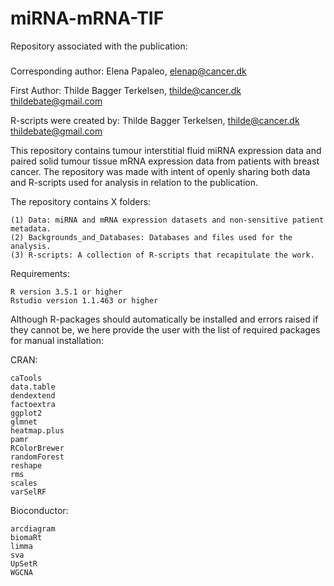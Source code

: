 # miRNA-mRNA-TIF

Repository associated with the publication:

###

Corresponding author: Elena Papaleo, elenap@cancer.dk

First Author: Thilde Bagger Terkelsen, thilde@cancer.dk thildebate@gmail.com

R-scripts were created by: Thilde Bagger Terkelsen, thilde@cancer.dk thildebate@gmail.com

This repository contains tumour interstitial fluid miRNA expression data and paired solid tumour tissue mRNA expression data from patients with breast cancer. The repository was made with intent of openly sharing both data and R-scripts used for analysis in relation to the publication.

The repository contains X folders:

    (1) Data: miRNA and mRNA expression datasets and non-sensitive patient metadata. 
    (2) Backgrounds_and_Databases: Databases and files used for the analysis. 
    (3) R-scripts: A collection of R-scripts that recapitulate the work.
                                

Requirements:

    R version 3.5.1 or higher
    Rstudio version 1.1.463 or higher        

Although R-packages should automatically be installed and errors raised if they cannot be, we here provide the user with the list of required packages for manual installation:

CRAN:

    caTools
    data.table
    dendextend
    factoextra
    ggplot2
    glmnet
    heatmap.plus
    pamr
    RColorBrewer
    randomForest
    reshape
    rms
    scales
    varSelRF
   
   
   
Bioconductor:   
    
    arcdiagram
    biomaRt
    limma
    sva
    UpSetR
    WGCNA



